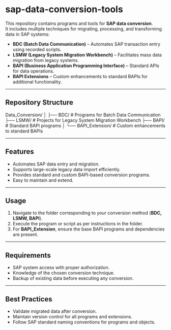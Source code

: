 # sap-data-conversion-tools
This repository contains programs and tools for **SAP data conversion**.  
It includes multiple techniques for migrating, processing, and transforming data in SAP systems:

- **BDC (Batch Data Communication)** – Automates SAP transaction entry using recorded scripts.  
- **LSMW (Legacy System Migration Workbench)** – Facilitates mass data migration from legacy systems.  
- **BAPI (Business Application Programming Interface)** – Standard APIs for data operations.  
- **BAPI Extensions** – Custom enhancements to standard BAPIs for additional functionality.

---

## Repository Structure

Data_Conversion/
│
├── BDC/                  # Programs for Batch Data Communication
├── LSMW/                 # Projects for Legacy System Migration Workbench
├── BAPI/                 # Standard BAPI programs
│   └── BAPI_Extension/   # Custom enhancements to standard BAPIs


---

## Features
- Automates SAP data entry and migration.  
- Supports large-scale legacy data import efficiently.  
- Provides standard and custom BAPI-based conversion programs.  
- Easy to maintain and extend.

---

## Usage
1. Navigate to the folder corresponding to your conversion method (**BDC, LSMW, BAPI**).  
2. Execute the program or script as per instructions in the folder.  
3. For **BAPI_Extension**, ensure the base BAPI programs and dependencies are present.  

---

## Requirements
- SAP system access with proper authorization.  
- Knowledge of the chosen conversion technique.  
- Backup of existing data before executing any conversion.  

---

## Best Practices
- Validate migrated data after conversion.  
- Maintain version control for all programs and extensions.  
- Follow SAP standard naming conventions for programs and objects.
